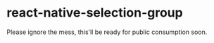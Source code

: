 # react-native-selection-group

Please ignore the mess, this'll be ready for public consumption soon.
